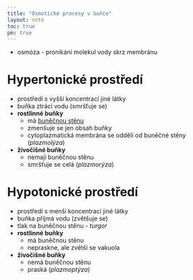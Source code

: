 ```yaml
---
title: "Osmotické procesy v buňce"
layout: note
toc: true
pm: true
---
```

- osmóza - pronikání molekul vody skrz membránu
# Hypertonické prostředí
- prostředí s vyšší koncentrací jiné látky
- buňka ztrácí vodu (smršťuje se)
- **rostlinné buňky**
    - má [buněčnou stěnu](/notes/school/biology/cell-organels#buněčná-stěna-eu)
    - zmenšuje se jen obsah buňky
    - cytoplazmatická membrána se oddělí od buněčné stěny (_plazmolýza_)
- **živočišné buňky**
    - nemají buněčnou stěnu
    - smršťuje se celá (_plazmorýza_)
# Hypotonické prostředí
- prostředí s menší koncentrací jiné látky
- buňka příjmá vodu (zvětšuje se)
- tlak na buněčnou stěnu - _turgor_
- **rostlinné buňky**
    - má buněčnou stěnu
    - nepraskne, ale zvětší se vakuola 
- **živočišné buňky**
    - nemá buněčnou stěnu
    - praská (_plazmoptýza_)